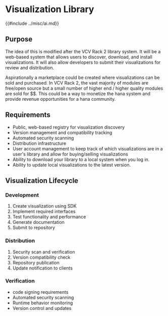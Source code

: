 # Visualization Library
{{#include ../misc/ai.md}}

## Purpose
The idea of this is modified after the VCV Rack 2 library system. It will be a web-based system that allows users to discover, download, and install visualizations. It will also allow developers to submit their visualizations for review and distribution.

Aspirationally a marketplace could be created where visualizations can be sold and purchased. In VCV Rack 2, the vast majority of modules are free/open source but a small number of higher end / higher quality modules are sold for $$. This could be a way to monetize the hana system and provide revenue opportunities for a hana community.

## Requirements
- Public, web-based registry for visualization discovery
- Version management and compatibility tracking
- Automated security scanning
- Distribution infrastructure
- User account management to keep track of which visualizations are in a user's library and allow for buying/selling visualizations
- Ability to download your library to a local system when you log in.
- Ability to update local visualizations to the latest version.

## Visualization Lifecycle
### Development
1. Create visualization using SDK
2. Implement required interfaces
3. Test functionality and performance
4. Generate documentation
5. Submit to repository
### Distribution
1. Security scan and verification
2. Version compatibility check
3. Repository publication
4. Update notification to clients


### Verification
- code signing requirements
- Automated security scanning
- Runtime behavior monitoring
- Version control and updates
